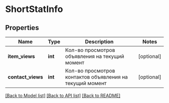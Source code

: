 # ShortStatInfo

## Properties
Name | Type | Description | Notes
------------ | ------------- | ------------- | -------------
**item_views** | **int** | Кол-во просмотров объявления на текущий момент | [optional] 
**contact_views** | **int** | Кол-во просмотров контактов объявления на текущий момент | [optional] 

[[Back to Model list]](../../README.md#documentation-for-models) [[Back to API list]](../../README.md#documentation-for-api-endpoints) [[Back to README]](../../README.md)

